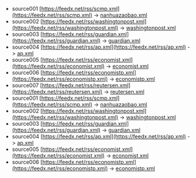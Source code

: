  - source001 [https://feedx.net/rss/scmp.xml](https://feedx.net/rss/scmp.xml) -> [nanhuazaobao.xml](rss/nanhuazaobao.xml)
 - source002 [https://feedx.net/rss/washingtonpost.xml](https://feedx.net/rss/washingtonpost.xml) -> [washingtonpost.xml](rss/washingtonpost.xml)
 - source003 [https://feedx.net/rss/guardian.xml](https://feedx.net/rss/guardian.xml) -> [guardian.xml](rss/guardian.xml)
 - source004 [https://feedx.net/rss/ap.xml](https://feedx.net/rss/ap.xml) -> [ap.xml](rss/ap.xml)
 - source005 [https://feedx.net/rss/economist.xml](https://feedx.net/rss/economist.xml) -> [economist.xml](rss/economist.xml)
 - source006 [https://feedx.net/rss/economistp.xml](https://feedx.net/rss/economistp.xml) -> [economistp.xml](rss/economistp.xml)
 - source007 [https://feedx.net/rss/reutersen.xml](https://feedx.net/rss/reutersen.xml) -> [reutersen.xml](rss/reutersen.xml)
 - source001 [https://feedx.net/rss/scmp.xml](https://feedx.net/rss/scmp.xml) -> [nanhuazaobao.xml](rss/nanhuazaobao.xml)
 - source002 [https://feedx.net/rss/washingtonpost.xml](https://feedx.net/rss/washingtonpost.xml) -> [washingtonpost.xml](rss/washingtonpost.xml)
 - source003 [https://feedx.net/rss/guardian.xml](https://feedx.net/rss/guardian.xml) -> [guardian.xml](rss/guardian.xml)
 - source004 [https://feedx.net/rss/ap.xml](https://feedx.net/rss/ap.xml) -> [ap.xml](rss/ap.xml)
 - source005 [https://feedx.net/rss/economist.xml](https://feedx.net/rss/economist.xml) -> [economist.xml](rss/economist.xml)
 - source006 [https://feedx.net/rss/economistp.xml](https://feedx.net/rss/economistp.xml) -> [economistp.xml](rss/economistp.xml)
